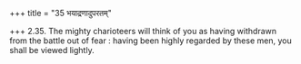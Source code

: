 +++
title = "35 भयाद्रणादुपरतम्"

+++
2.35. The mighty charioteers will think of you as having withdrawn from
the battle out of fear : having been highly regarded by these men, you
shall be viewed lightly.
